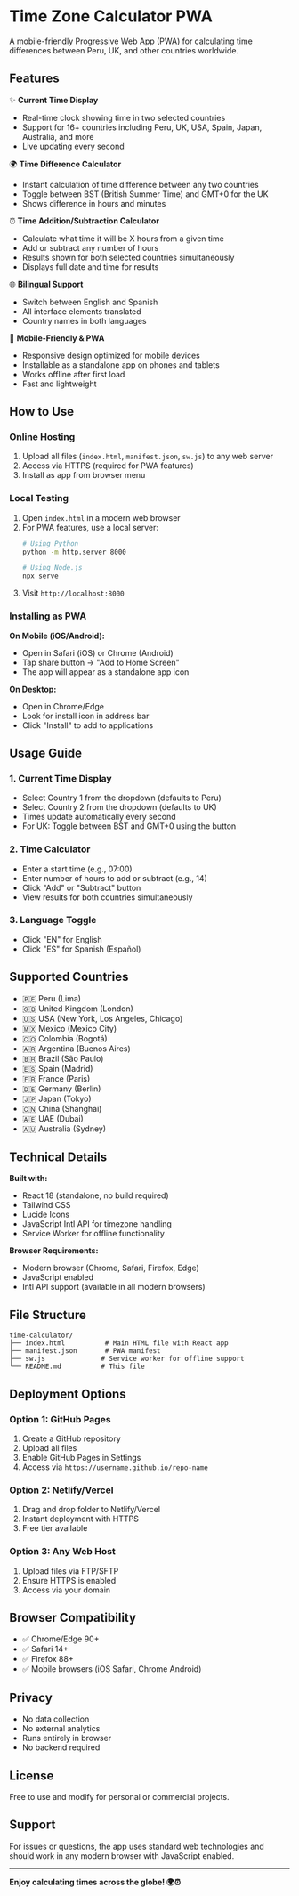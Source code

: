 # Time Zone Calculator PWA

A mobile-friendly Progressive Web App (PWA) for calculating time differences between Peru, UK, and other countries worldwide.

## Features

✨ **Current Time Display**
- Real-time clock showing time in two selected countries
- Support for 16+ countries including Peru, UK, USA, Spain, Japan, Australia, and more
- Live updating every second

🌍 **Time Difference Calculator**
- Instant calculation of time difference between any two countries
- Toggle between BST (British Summer Time) and GMT+0 for the UK
- Shows difference in hours and minutes

⏰ **Time Addition/Subtraction Calculator**
- Calculate what time it will be X hours from a given time
- Add or subtract any number of hours
- Results shown for both selected countries simultaneously
- Displays full date and time for results

🌐 **Bilingual Support**
- Switch between English and Spanish
- All interface elements translated
- Country names in both languages

📱 **Mobile-Friendly & PWA**
- Responsive design optimized for mobile devices
- Installable as a standalone app on phones and tablets
- Works offline after first load
- Fast and lightweight

## How to Use

### Online Hosting

1. Upload all files (`index.html`, `manifest.json`, `sw.js`) to any web server
2. Access via HTTPS (required for PWA features)
3. Install as app from browser menu

### Local Testing

1. Open `index.html` in a modern web browser
2. For PWA features, use a local server:
   ```bash
   # Using Python
   python -m http.server 8000
   
   # Using Node.js
   npx serve
   ```
3. Visit `http://localhost:8000`

### Installing as PWA

**On Mobile (iOS/Android):**
- Open in Safari (iOS) or Chrome (Android)
- Tap share button → "Add to Home Screen"
- The app will appear as a standalone app icon

**On Desktop:**
- Open in Chrome/Edge
- Look for install icon in address bar
- Click "Install" to add to applications

## Usage Guide

### 1. Current Time Display
- Select Country 1 from the dropdown (defaults to Peru)
- Select Country 2 from the dropdown (defaults to UK)
- Times update automatically every second
- For UK: Toggle between BST and GMT+0 using the button

### 2. Time Calculator
- Enter a start time (e.g., 07:00)
- Enter number of hours to add or subtract (e.g., 14)
- Click "Add" or "Subtract" button
- View results for both countries simultaneously

### 3. Language Toggle
- Click "EN" for English
- Click "ES" for Spanish (Español)

## Supported Countries

- 🇵🇪 Peru (Lima)
- 🇬🇧 United Kingdom (London)
- 🇺🇸 USA (New York, Los Angeles, Chicago)
- 🇲🇽 Mexico (Mexico City)
- 🇨🇴 Colombia (Bogotá)
- 🇦🇷 Argentina (Buenos Aires)
- 🇧🇷 Brazil (São Paulo)
- 🇪🇸 Spain (Madrid)
- 🇫🇷 France (Paris)
- 🇩🇪 Germany (Berlin)
- 🇯🇵 Japan (Tokyo)
- 🇨🇳 China (Shanghai)
- 🇦🇪 UAE (Dubai)
- 🇦🇺 Australia (Sydney)

## Technical Details

**Built with:**
- React 18 (standalone, no build required)
- Tailwind CSS
- Lucide Icons
- JavaScript Intl API for timezone handling
- Service Worker for offline functionality

**Browser Requirements:**
- Modern browser (Chrome, Safari, Firefox, Edge)
- JavaScript enabled
- Intl API support (available in all modern browsers)

## File Structure

```
time-calculator/
├── index.html          # Main HTML file with React app
├── manifest.json       # PWA manifest
├── sw.js              # Service worker for offline support
└── README.md          # This file
```

## Deployment Options

### Option 1: GitHub Pages
1. Create a GitHub repository
2. Upload all files
3. Enable GitHub Pages in Settings
4. Access via `https://username.github.io/repo-name`

### Option 2: Netlify/Vercel
1. Drag and drop folder to Netlify/Vercel
2. Instant deployment with HTTPS
3. Free tier available

### Option 3: Any Web Host
1. Upload files via FTP/SFTP
2. Ensure HTTPS is enabled
3. Access via your domain

## Browser Compatibility

- ✅ Chrome/Edge 90+
- ✅ Safari 14+
- ✅ Firefox 88+
- ✅ Mobile browsers (iOS Safari, Chrome Android)

## Privacy

- No data collection
- No external analytics
- Runs entirely in browser
- No backend required

## License

Free to use and modify for personal or commercial projects.

## Support

For issues or questions, the app uses standard web technologies and should work in any modern browser with JavaScript enabled.

---

**Enjoy calculating times across the globe! 🌍⏰**
